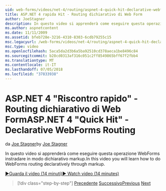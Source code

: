 ```yaml
---
uid: web-forms/videos/net-4/routing/aspnet-4-quick-hit-declarative-webforms-routing
title: ASP.NET 4 rapida Hit - Routing dichiarativo di Web Form
author: JoeStagner
description: In questo video si apprenderà come eseguire questa operazione WebForms instradare in modo dichiarativo markup.
ms.author: aspnetcontent
ms.date: 11/11/2009
ms.assetid: bfeb728e-3216-4310-8303-6cdb79255c15
msc.legacyurl: /web-forms/videos/net-4/routing/aspnet-4-quick-hit-declarative-webforms-routing
msc.type: video
ms.openlocfilehash: 5aca5da2d3b6a5ba92510cd378aeca1be8496c84
ms.sourcegitcommit: b28cd0313af316c051c2ff8549865bff67f2fbb4
ms.translationtype: MT
ms.contentlocale: it-IT
ms.lasthandoff: 07/05/2018
ms.locfileid: "37833938"
---
```

<a name="aspnet-4-quick-hit---declarative-webforms-routing"></a><span data-ttu-id="b4d6f-103">ASP.NET 4 "Riscontro rapido" - Routing dichiarativo di Web Form</span><span class="sxs-lookup"><span data-stu-id="b4d6f-103">ASP.NET 4 "Quick Hit" - Declarative WebForms Routing</span></span>
====================
<span data-ttu-id="b4d6f-104">da [Joe Stagner](https://github.com/JoeStagner)</span><span class="sxs-lookup"><span data-stu-id="b4d6f-104">by [Joe Stagner](https://github.com/JoeStagner)</span></span>

<span data-ttu-id="b4d6f-105">In questo video si apprenderà come eseguire questa operazione WebForms instradare in modo dichiarativo markup.</span><span class="sxs-lookup"><span data-stu-id="b4d6f-105">In this video you will learn how to do WebForms routing declaratively through markup.</span></span> 

[<span data-ttu-id="b4d6f-106">&#9654;Guarda il video (14 minuti)</span><span class="sxs-lookup"><span data-stu-id="b4d6f-106">&#9654; Watch video (14 minutes)</span></span>](https://channel9.msdn.com/Blogs/ASP-NET-Site-Videos/aspnet-4-quick-hit-declarative-webforms-routing)

> [!div class="step-by-step"]
> <span data-ttu-id="b4d6f-107">[Precedente](aspnet-4-quick-hit-imperative-webforms-routing.md)
> [Successivo](aspnet-4-quick-hit-outbound-webforms-routing.md)</span><span class="sxs-lookup"><span data-stu-id="b4d6f-107">[Previous](aspnet-4-quick-hit-imperative-webforms-routing.md)
[Next](aspnet-4-quick-hit-outbound-webforms-routing.md)</span></span>
